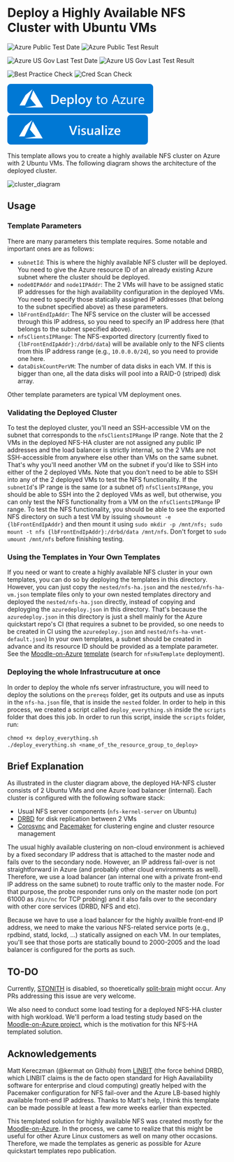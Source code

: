 # Deploy a Highly Available NFS Cluster with Ubuntu VMs

![Azure Public Test Date](https://azurequickstartsservice.blob.core.windows.net/badges/nfs-ha-cluster-ubuntu/PublicLastTestDate.svg)
![Azure Public Test Result](https://azurequickstartsservice.blob.core.windows.net/badges/nfs-ha-cluster-ubuntu/PublicDeployment.svg)

![Azure US Gov Last Test Date](https://azurequickstartsservice.blob.core.windows.net/badges/nfs-ha-cluster-ubuntu/FairfaxLastTestDate.svg)
![Azure US Gov Last Test Result](https://azurequickstartsservice.blob.core.windows.net/badges/nfs-ha-cluster-ubuntu/FairfaxDeployment.svg)

![Best Practice Check](https://azurequickstartsservice.blob.core.windows.net/badges/nfs-ha-cluster-ubuntu/BestPracticeResult.svg)
![Cred Scan Check](https://azurequickstartsservice.blob.core.windows.net/badges/nfs-ha-cluster-ubuntu/CredScanResult.svg)

[![Deploy to Azure](https://raw.githubusercontent.com/Azure/azure-quickstart-templates/master/1-CONTRIBUTION-GUIDE/images/deploytoazure.svg?sanitize=true)](https://portal.azure.com/#create/Microsoft.Template/uri/https%3A%2F%2Fraw.githubusercontent.com%2FAzure%2Fazure-quickstart-templates%2Fmaster%2Fnfs-ha-cluster-ubuntu%2Fazuredeploy.json)
[![Visualize](https://raw.githubusercontent.com/Azure/azure-quickstart-templates/master/1-CONTRIBUTION-GUIDE/images/visualizebutton.svg?sanitize=true)](http://armviz.io/#/?load=https%3A%2F%2Fraw.githubusercontent.com%2FAzure%2Fazure-quickstart-templates%2Fmaster%2Fnfs-ha-cluster-ubuntu%2Fazuredeploy.json)

This template allows you to create a highly available NFS cluster on Azure with
2 Ubuntu VMs. The following diagram shows the architecture of the deployed
cluster.

![cluster_diagram](images/NFS-HA-Arch.png "Diagram of deployed cluster")

## Usage

### Template Parameters

There are many parameters this template requires. Some notable and important
ones are as follows:

- `subnetId`: This is where the highly available NFS cluster will be deployed.
  You need to give the Azure resource ID of an already existing Azure subnet
  where the cluster should be deployed.
- `node0IPAddr` and `node1IPAddr`: The 2 VMs will have to be assigned static IP
  addresses for the high availability configuration in the deployed VMs. You
  need to specify those statically assigned IP addresses (that belong to the
  subnet specified above) as these parameters.
- `lbFrontEndIpAddr`: The NFS service on the cluster will be accessed through
  this IP address, so you need to specify an IP address here (that belongs to
  the subnet specified above).
- `nfsClientsIPRange`: The NFS-exported directory (currently fixed to
  `{lbFrontEndIpAddr}:/drbd/data`) will be available only to the NFS clients
  from this IP address range (e.g., `10.0.0.0/24`), so you need to provide one
  here.
- `dataDiskCountPerVM`: The number of data disks in each VM. If this is bigger
  than one, all the data disks will pool into a RAID-0 (striped) disk array.

Other template parameters are typical VM deployment ones.

### Validating the Deployed Cluster

To test the deployed cluster, you'll need an SSH-accessible VM on the subnet
that corresponds to the `nfsClientsIPRange` IP range. Note that the 2 VMs in the
deployed NFS-HA cluster are not assigned any public IP addresses and the load
balancer is strictly internal, so the 2 VMs are not SSH-accessible from anywhere
else other than VMs on the same subnet. That's why you'll need another VM on the
subnet if you'd like to SSH into either of the 2 deployed VMs. Note that you
don't need to be able to SSH into any of the 2 deployed VMs to test the NFS
functionality. If the `subnetId`'s IP range is the same (or a subnet of)
`nfsClientsIPRange`, you should be able to SSH into the 2 deployed VMs as well,
but otherwise, you can only test the NFS functionality from a VM on the
`nfsClientsIPRange` IP range. To test the NFS functionality, you should be able
to see the exported NFS directory on such a test VM by issuing
`showmount -e {lbFrontEndIpAddr}` and then mount it using
`sudo mkdir -p /mnt/nfs; sudo mount -t nfs {lbFrontEndIpAddr}:/drbd/data /mnt/nfs`.
Don't forget to `sudo umount /mnt/nfs` before finishing testing.

### Using the Templates in Your Own Templates

If you need or want to create a highly available NFS cluster in your own
templates, you can do so by deploying the templates in this directory. However,
you can just copy the `nested/nfs-ha.json` and the `nested/nfs-ha-vm.json`
template files only to your own nested templates directory and deployed the
`nested/nfs-ha.json` directly, instead of copying and deployging the
`azuredeploy.json` in this directory. That's because the `azuredeploy.json` in
this directory is just a shell mainly for the Azure quickstart repo's CI (that
requires a subnet to be provided, so one needs to be created in CI using the
`azuredeploy.json` and `nested/nfs-ha-vnet-default.json`) In your own templates,
a subnet should be created in advance and its resource ID should be provided as
a template parameter. See the [Moodle-on-Azure](https://github.com/Azure/Moodle)
[template](https://github.com/Azure/Moodle/blob/master/azuredeploy.json) (search
for `nfsHaTemplate` deployment).

### Deploying the whole Infrastrucuture at once

In order to deploy the whole nfs server infrastructure, you will need to deploy
the solutions on the `prereqs` folder, get its outputs and use as inputs in the
`nfs-ha.json` file, that is inside the `nested` folder. In order to help in this
process, we created a script called `deploy_everything.sh` inside the `scripts`
folder that does this job. In order to run this script, inside the `scripts`
folder, run:

```shell
chmod +x deploy_everything.sh
./deploy_everything.sh <name_of_the_resource_group_to_deploy>
```

## Brief Explanation

As illustrated in the cluster diagram above, the deployed HA-NFS cluster
consists of 2 Ubuntu VMs and one Azure load balancer (internal). Each cluster is
configured with the following software stack:

- Usual NFS server components (`nfs-kernel-server` on Ubuntu)
- [DRBD](https://docs.linbit.com/) for disk replication between 2 VMs
- [Corosync](https://github.com/corosync/corosync) and
  [Pacemaker](https://wiki.clusterlabs.org/wiki/Pacemaker) for clustering engine
  and cluster resource management

The usual highly available clustering on non-cloud environment is achieved by a
fixed secondary IP address that is attached to the master node and fails over to
the secondary node. However, an IP address fail-over is not straightforward in
Azure (and probably other cloud environments as well). Therefore, we use a load
balancer (an internal one with a private front-end IP address on the same
subnet) to route traffic only to the master node. For that purpose, the probe
responder runs only on the master node (on port 61000 as `/bin/nc` for TCP
probing) and it also fails over to the secondary with other core services (DRBD,
NFS and etc).

Because we have to use a load balancer for the highly availble front-end IP
address, we need to make the various NFS-related service ports (e.g., rpdbind,
statd, lockd, ...) statically assigned on each VM. In our templates, you'll see
that those ports are statically bound to 2000-2005 and the load balancer is
configured for the ports as such.

## TO-DO

Currently, [STONITH](https://en.wikipedia.org/wiki/STONITH) is disabled, so
thoeretically
[split-brain](<https://en.wikipedia.org/wiki/Split-brain_(computing)>) might
occur. Any PRs addressing this issue are very welcome.

We also need to conduct some load testing for a deployed NFS-HA cluster with
high workload. We'll perform a load testing study based on the
[Moodle-on-Azure project](https://github.com/Azure/Moodle/tree/master/loadtest),
which is the motivation for this NFS-HA templated solution.

## Acknowledgements

Matt Kereczman (@kermat on Github) from [LINBIT](https://www.linbit.com/) (the
force behind DRBD, which LINBIT claims is the de facto open standard for High
Aavailability software for enterprise and cloud computing) greatly helped with
the Pacemaker configuration for NFS fail-over and the Azure LB-based highly
available front-end IP address. Thanks to Matt's help, I think this template can
be made possible at least a few more weeks earlier than expected.

This templated solution for highly available NFS was created mostly for the
[Moodle-on-Azure](https://github.com/Azure/Moodle). In the process, we came to
realize that this might be useful for other Azure Linux customers as well on
many other occasions. Therefore, we made the templates as generic as possible
for Azure quickstart templates repo publication.
